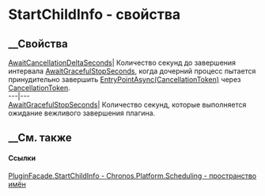 # StartChildInfo - свойства
##  __Свойства
[AwaitCancellationDeltaSeconds](P_Chronos_Platform_Scheduling_PluginFacade_StartChildInfo_AwaitCancellationDeltaSeconds.htm)|
Количество секунд до завершения интервала
[AwaitGracefulStopSeconds](P_Chronos_Platform_Scheduling_PluginFacade_StartChildInfo_AwaitGracefulStopSeconds.htm),
когда дочерний процесс пытается принудительно завершить
[EntryPointAsync(CancellationToken)](M_Chronos_Contracts_IPlugin_EntryPointAsync.htm)
через
[CancellationToken](https://learn.microsoft.com/dotnet/api/system.threading.cancellationtoken).  
---|---  
[AwaitGracefulStopSeconds](P_Chronos_Platform_Scheduling_PluginFacade_StartChildInfo_AwaitGracefulStopSeconds.htm)|
Количество секунд, которые выполняется ожидание вежливого завершения плагина.  
## __См. также
#### Ссылки
[PluginFacade.StartChildInfo -
](T_Chronos_Platform_Scheduling_PluginFacade_StartChildInfo.htm)
[Chronos.Platform.Scheduling - пространство
имён](N_Chronos_Platform_Scheduling.htm)
